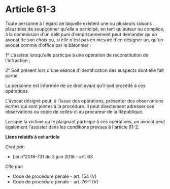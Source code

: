 # Article 61-3

Toute personne à l'égard de laquelle existent une ou plusieurs raisons plausibles de soupçonner qu'elle a participé, en tant
qu'auteur ou complice, à la commission d'un délit puni d'emprisonnement peut demander qu'un avocat de son choix ou, si elle
n'est pas en mesure d'en désigner un, qu'un avocat commis d'office par le bâtonnier :

1° L'assiste lorsqu'elle participe à une opération de reconstitution de l'infraction ;

2° Soit présent lors d'une séance d'identification des suspects dont elle fait partie.

La personne est informée de ce droit avant qu'il soit procédé à ces opérations.

L'avocat désigné peut, à l'issue des opérations, présenter des observations écrites qui sont jointes à la procédure. Il peut
directement adresser ces observations ou copie de celles-ci au procureur de la République.

Lorsque la victime ou le plaignant participe à ces opérations, un avocat peut également l'assister dans les conditions
prévues à l'article 61-2.

**Liens relatifs à cet article**

_Créé par_:

  - Loi n°2016-731 du 3 juin 2016 - art. 63

_Cité par_:

  - Code de procédure pénale - art. 154 (V)
  - Code de procédure pénale - art. 76-1 (V)

